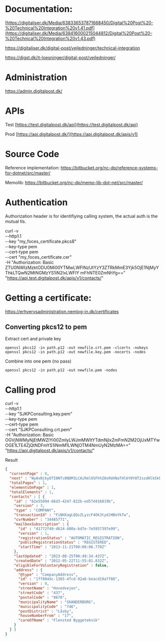 # Documentation: 
[https://digitaliser.dk/Media/638336537871668450/Digital%20Post%20-%20Technical%20Integration%20v1.41.pdf](https://digitaliser.dk/Media/638416000215044812/Digital%20Post%20-%20Technical%20Integration%20v1.43.pdf)

https://digitaliser.dk/digital-post/vejledninger/technical-integration

https://digst.dk/it-loesninger/digital-post/vejledninger/

# Administration
https://admin.digitalpost.dk/ 
 
# APIs
Test 
[https://test.digitalpost.dk/api](https://test.digitalpost.dk/api)

Prod
[https://api.digitalpost.dk/](https://api.digitalpost.dk/apis/v1)


# Source Code
Reference implementation: 
https://bitbucket.org/nc-dp/reference-systems-for-dotnet/src/master/

Memolib:
https://bitbucket.org/nc-dp/memo-lib-dot-net/src/master/ 


# Authentication
Authorization header is for identifiying calling system, the actual auth is the mutual tls. 

curl -v \
--http1.1 \
--key "my_foces_certificate.pkcs8" \
--key-type pem \
--cert-type pem \
--cert "my_foces_certificate.cer" \
-H "Authorization: Basic
ZTU0NWIzMzktODU0Mi00YTMwLWFlNzUtYzY3ZTRkMmE3Yjk5OjE1NjMyYThkLTQwN2MtNGMzYS1iN2IxLWFlY
mFhNTE0ZmNhYg==" \
"https://api.test.digitalpost.dk/apis/v1/contacts/"


# Getting a certificate: 
https://erhvervsadministration.nemlog-in.dk/certificates 

## Converting pkcs12 to pem 

Extract cert and private key
```
openssl pkcs12 -in path.p12 -out newfile.crt.pem -clcerts -nokeys
openssl pkcs12 -in path.p12 -out newfile.key.pem -nocerts -nodes
```
Combine into one pem (no pass)
```
openssl pkcs12 -in path.p12 -out newfile.pem -nodes
```


# Calling prod

curl -v \
--http1.1 \
--key "SJKPConsulting.key.pem" \
--key-type pem \
--cert-type pem \
--cert "SJKPConsulting.crt.pem" \
-H "Authorization: Basic OGVjNWMyNjEtMWZlYi00ZmIyLWJmMWItYTdmNjIxZmFmN2M2OjUxMTYwOGE1LTE4ZjQtNDFmYS1iNmM1LWNjOTM4NmUyN2MzMA==" \
"https://api.digitalpost.dk/apis/v1/contacts/"


Result
```json
{
  "currentPage" : 0,
  "next" : "WyAxNjkyOTI0NTc0NDM3LCAiRmlOSFhhZ0xRUXNaTHl6Y0Y0T2szdHlkSkhCb1lrVHciIF0=",
  "totalPages" : 1,
  "elementsOnPage" : 1,
  "totalElements" : 1,
  "contacts" : [ {
    "id" : "62e55094-66d3-4247-822b-ed57d416819b",
    "version" : 3,
    "type" : "COMPANY",
    "transactionId" : "FiNHXagLQQsZLyzcF4Ok3tydJHBoYkTw",
    "cvrNumber" : "34485771",
    "mailboxSubscription" : {
      "id" : "d1772f49-d624-480a-bd7e-7e5957397e99",
      "version" : 1,
      "registrationStatus" : "AUTOMATIC_REGISTRATION",
      "publicRegistrationStatus" : "REGISTERED",
      "startTime" : "2013-11-21T00:08:06.770Z"
    },
    "lastUpdated" : "2023-08-25T00:49:34.437Z",
    "createdDate" : "2012-05-22T11:55:01.832Z",
    "eligibleForVoluntaryRegistration" : false,
    "address" : {
      "@type" : "CompanyAddress",
      "id" : "1ff804dc-1365-4fcd-92a6-beacd19a7f88",
      "version" : 0,
      "streetName" : "Hovedvejen",
      "streetCode" : "437",
      "postalCode" : "8670",
      "municipalityName" : "SKANDERBORG",
      "municipalityCode" : "746",
      "postDistrict" : "Låsby",
      "houseNumberFrom" : "17",
      "careOfName" : "Flensted Byggeteknik"
    }
  } ]
}
``` 

